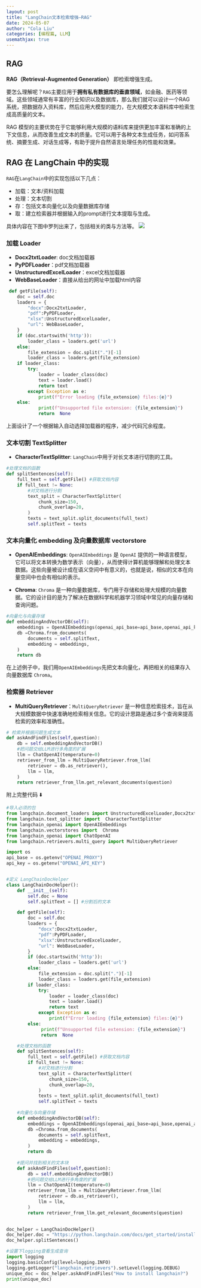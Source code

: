 ```yaml
---
layout: post
title: "LangChain文本检索增强—RAG"
date: 2024-05-07
author: "Cola Liu"
categories: [编程篇, LLM]
usemathjax: true
---
```


## RAG

**RAG（Retrieval-Augmented Generation）** 即检索增强生成。

要怎么理解呢？`RAG`主要应用于**拥有私有数据库的垂直领域**，如金融、医药等领域。这些领域通常有丰富的行业知识以及数据库，那么我们就可以设计一个RAG系统，把数据存入资料库，然后应用大模型的能力，在大规模文本语料库中检索生成高质量的文本。

RAG 模型的主要优势在于它能够利用大规模的语料库来提供更加丰富和准确的上下文信息，从而改善生成文本的质量。它可以用于各种文本生成任务，如问答系统、摘要生成、对话生成等，有助于提升自然语言处理任务的性能和效果。


## RAG 在 LangChain 中的实现
`RAG`在`LangChain`中的实现包括以下几点：
- 加载：文本/资料加载
- 处理：文本切割
- 存：包括文本向量化以及向量数据库存储
- 取：建立检索器并根据输入的prompt进行文本提取与生成。

具体内容在下图中罗列出来了，包括相关的类与方法等。
<img src="/assets/imgs/ai/langchain/langchain-rag.png" />

### 加载 Loader
- **Docx2txtLoader**: doc文档加载器
- **PyPDFLoader**：pdf文档加载器
- **UnstructuredExcelLoader**：excel文档加载器
- **WebBaseLoader**：直接从给出的网址中加载html内容

```python
 def getFile(self):
    doc = self.doc
    loaders = {
        "docx":Docx2txtLoader,
        "pdf":PyPDFLoader,
        "xlsx":UnstructuredExcelLoader,
        "url": WebBaseLoader,
    }
    if (doc.startswith('http')):
        loader_class = loaders.get('url')
    else:
        file_extension = doc.split(".")[-1]
        loader_class = loaders.get(file_extension)
    if loader_class:
        try:
            loader = loader_class(doc)
            text = loader.load()
            return text
        except Exception as e: 
            print(f"Error loading {file_extension} files:{e}") 
    else:
            print(f"Unsupported file extension: {file_extension}")
            return  None 
```
上面设计了一个根据输入自动选择加载器的程序，减少代码冗余程度。

### 文本切割 TextSplitter
- **CharacterTextSplitter**: `LangChain`中用于对长文本进行切割的工具。

```python
#处理文档的函数
def splitSentences(self):
    full_text = self.getFile() #获取文档内容
    if full_text != None:
        #对文档进行分割
        text_split = CharacterTextSplitter(
            chunk_size=150,
            chunk_overlap=20,
        )
        texts = text_split.split_documents(full_text)
        self.splitText = texts
```
### 文本向量化 embedding 及向量数据库 vectorstore
- **OpenAIEmbeddings**: `OpenAIEmbeddings` 是 `OpenAI` 提供的一种语言模型，它可以将文本转换为数学表示（向量），从而使得计算机能够理解和处理文本数据。这些向量被设计成在语义空间中有意义的，也就是说，相似的文本在向量空间中也会有相似的表示。

- **Chroma**: `Chroma` 是一种向量数据库，专门用于存储和处理大规模的向量数据。它的设计目的是为了解决在数据科学和机器学习领域中常见的向量存储和查询问题。


```python
#向量化与向量存储
def embeddingAndVectorDB(self):
    embeddings = OpenAIEmbeddings(openai_api_base=api_base,openai_api_key=api_key)
    db =Chroma.from_documents(
        documents = self.splitText,
        embedding = embeddings,
    )
    return db
```
在上述例子中，我们用`OpenAIEmbeddings`先把文本向量化，再把相关的结果存入向量数据库 `Chroma`。

### 检索器 Retriever
- **MultiQueryRetriever**：`MultiQueryRetriever` 是一种信息检索技术，旨在从大规模数据中快速准确地检索相关信息。它的设计思路是通过多个查询来提高检索的效率和准确性。

```python
# 检索并根据问题生成文本
def askAndFindFiles(self,question):
    db = self.embeddingAndVectorDB()
    #把问题交给LLM进行多角度的扩展
    llm = ChatOpenAI(temperature=0)
    retriever_from_llm = MultiQueryRetriever.from_llm(
        retriever = db.as_retriever(),
        llm = llm,
    )
    return retriever_from_llm.get_relevant_documents(question)
```


附上完整代码 ⬇️ 
```python
#导入必须的包
from langchain.document_loaders import UnstructuredExcelLoader,Docx2txtLoader,PyPDFLoader, WebBaseLoader
from langchain.text_splitter import  CharacterTextSplitter
from langchain_openai import OpenAIEmbeddings
from langchain.vectorstores import  Chroma
from langchain_openai import ChatOpenAI
from langchain.retrievers.multi_query import MultiQueryRetriever

import os
api_base = os.getenv("OPENAI_PROXY")
api_key = os.getenv("OPENAI_API_KEY")


#定义 LangChainDocHelper
class LangChainDocHelper():
    def __init__(self):
        self.doc = None
        self.splitText = [] #分割后的文本

    def getFile(self):
        doc = self.doc
        loaders = {
            "docx":Docx2txtLoader,
            "pdf":PyPDFLoader,
            "xlsx":UnstructuredExcelLoader,
            "url": WebBaseLoader,
        }
        if (doc.startswith('http')):
            loader_class = loaders.get('url')
        else:
            file_extension = doc.split(".")[-1]
            loader_class = loaders.get(file_extension)
        if loader_class:
            try:
                loader = loader_class(doc)
                text = loader.load()
                return text
            except Exception as e: 
                print(f"Error loading {file_extension} files:{e}") 
        else:
             print(f"Unsupported file extension: {file_extension}")
             return  None 

    #处理文档的函数
    def splitSentences(self):
        full_text = self.getFile() #获取文档内容
        if full_text != None:
            #对文档进行分割
            text_split = CharacterTextSplitter(
                chunk_size=150,
                chunk_overlap=20,
            )
            texts = text_split.split_documents(full_text)
            self.splitText = texts
    
    #向量化与向量存储
    def embeddingAndVectorDB(self):
        embeddings = OpenAIEmbeddings(openai_api_base=api_base,openai_api_key=api_key)
        db =Chroma.from_documents(
            documents = self.splitText,
            embedding = embeddings,
        )
        return db
    
    #提问并找到相关的文本块
    def askAndFindFiles(self,question):
        db = self.embeddingAndVectorDB()
        #把问题交给LLM进行多角度的扩展
        llm = ChatOpenAI(temperature=0)
        retriever_from_llm = MultiQueryRetriever.from_llm(
            retriever = db.as_retriever(),
            llm = llm,
        )
        return retriever_from_llm.get_relevant_documents(question)
        

doc_helper = LangChainDocHelper()
doc_helper.doc = "https://python.langchain.com/docs/get_started/installation/"
doc_helper.splitSentences()

#设置下logging查看生成查询
import logging
logging.basicConfig(level=logging.INFO)
logging.getLogger("langchain.retrievers").setLevel(logging.DEBUG)
unique_doc = doc_helper.askAndFindFiles("How to install langchain?")
print(unique_doc)
```